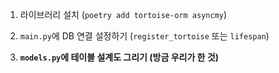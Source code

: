 1. 라이브러리 설치 (`poetry add tortoise-orm asyncmy`)
    
2. `main.py`에 DB 연결 설정하기 (`register_tortoise` 또는 `lifespan`)
    
3. **`models.py`에 테이블 설계도 그리기 (방금 우리가 한 것)**


